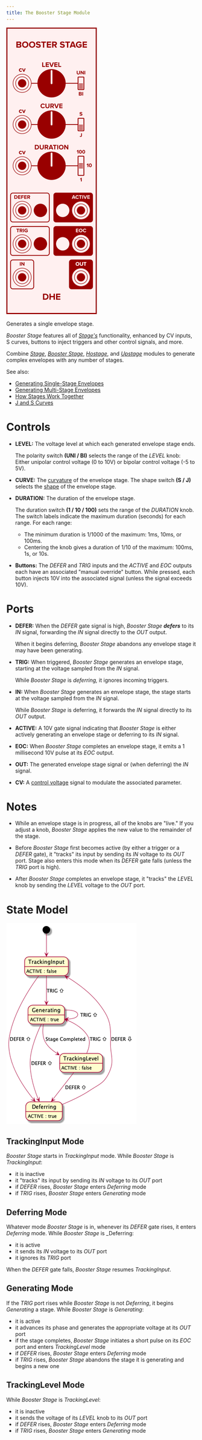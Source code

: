 ```yaml
---
title: The Booster Stage Module
---
```

<img class="faceplate" src="booster-stage.svg" alt="The Booster Stage Faceplate" />

Generates a single envelope stage.

_Booster Stage_ features all of
_[Stage's](/modules/stage/)_
functionality,
enhanced by
CV inputs,
S curves,
buttons to inject triggers and other control signals,
and more.

Combine
[_Stage_](/modules/stage/),
[_Booster Stage_](/modules/booster-stage/),
[_Hostage_](/modules/hostage/),
and [_Upstage_](/modules/upstage/)
modules
to generate complex envelopes
with any number of stages.

See also:

- [Generating Single-Stage Envelopes](/guides/generating-single-stage-envelopes/)
- [Generating Multi-Stage Envelopes](/guides/generating-multi-stage-envelopes/)
- [How Stages Work Together](/technical/how-stages-work-together)
- [J and S Curves](/technical/curves/)


# Controls

- **LEVEL:**
    The voltage level at which each generated envelope stage ends.

    The polarity switch **(UNI / BI)**
    selects the range of the _LEVEL_ knob:
    Either unipolar control voltage (0 to 10V)
    or bipolar control voltage (-5 to 5V).

- **CURVE:**
    The
    [curvature](/technical/curves/)
    of the envelope stage.
    The shape switch **(S / J)**
    selects the [shape](/technical/curves/)
    of the envelope stage.

- **DURATION:**
    The duration of the envelope stage.

    The duration switch **(1 / 10 / 100)**
    sets the range of the _DURATION_ knob.
    The switch labels
    indicate the maximum duration (seconds)
    for each range.
    For each range:
    - The minimum duration
        is 1/1000 of the maximum:
        1ms, 10ms, or 100ms.
    - Centering the knob gives a duration of
        1/10 of the maximum:
        100ms, 1s, or 10s.

- **Buttons:**
    The _DEFER_ and _TRIG_ inputs
    and the _ACTIVE_ and _EOC_ outputs
    each have an associated "manual override" button.
    While pressed,
    each button injects 10V into the associated signal
    (unless the signal exceeds 10V).

# Ports

- **DEFER:**
    When the _DEFER_ gate signal is high,
    _Booster Stage_ **_defers_** to its _IN_ signal,
    forwarding the _IN_ signal
    directly to the _OUT_ output.

    When it begins deferring,
     _Booster Stage_ abandons any envelope stage
    it may have been generating.

- **TRIG:**
    When triggered,
    _Booster Stage_ generates an envelope stage,
    starting at the voltage sampled from the _IN_ signal.

    While _Booster Stage_ is _deferring,_
    it ignores incoming triggers.

- **IN:**
    When _Booster Stage_ generates an envelope stage,
    the stage starts
    at the voltage sampled from the _IN_ signal.

    While _Booster Stage_ is deferring,
    it forwards the _IN_ signal directly to its _OUT_ output.

- **ACTIVE:**
    A 10V gate signal indicating that _Booster Stage_
    is either actively generating an envelope stage
    or deferring to its _IN_ signal.

- **EOC:**
    When _Booster Stage_ completes an envelope stage,
    it emits a 1 millisecond 10V pulse
    at its _EOC_ output.

- **OUT:**
    The generated envelope stage signal
    or (when deferring) the _IN_ signal.

- **CV:**
    A [control voltage](/technical/modulation/)
    signal to modulate the associated parameter.


# Notes

- While an envelope stage is in progress,
  all of the knobs are "live."
  If you adjust a knob,
  _Booster Stage_ applies the new value
  to the remainder of the stage.

- Before _Booster Stage_ first becomes active
  (by either a trigger or a _DEFER_ gate),
  it "tracks" its input
  by sending its _IN_ voltage to its _OUT_ port.
  Stage also enters this mode
  when its _DEFER_ gate falls (unless the _TRIG_ port is high). 

- After _Booster Stage_ completes an envelope stage,
  it "tracks" the _LEVEL_ knob
  by sending the _LEVEL_ voltage to the _OUT_ port.

# State Model

![Stage State Model](/modules/stage/stage-state-model.png)

## TrackingInput Mode
_Booster Stage_ starts in _TrackingInput_ mode.
While _Booster Stage_ is _TrackingInput_:
- it is inactive
- it "tracks" its input by sending its _IN_ voltage to its _OUT_ port
- if _DEFER_ rises, _Booster Stage_ enters _Deferring_ mode 
- if _TRIG_ rises, _Booster Stage_ enters _Generating_ mode

## Deferring Mode

Whatever mode _Booster Stage_ is in,
whenever its _DEFER_ gate rises,
it enters _Deferring_ mode.
While _Booster Stage_ is _Deferring:

- it is active
- it sends its _IN_ voltage to its _OUT_ port
- it ignores its _TRIG_ port

When the _DEFER_ gate falls,
_Booster Stage_ resumes _TrackingInput_.

## Generating Mode

If the _TRIG_ port rises
while _Booster Stage_ is not _Deferring_,
it begins _Generating_ a stage.
While _Booster Stage_ is _Generating_:

- it is active
- it advances its phase and generates the appropriate voltage at its _OUT_ port
- if the stage completes,
  _Booster Stage_ initiates a short pulse on its _EOC_ port
  and enters _TrackingLevel_ mode
- if _DEFER_ rises, _Booster Stage_ enters _Deferring_ mode 
- if _TRIG_ rises, _Booster Stage_ abandons the stage it is generating and begins a new one


## TrackingLevel Mode

While _Booster Stage_ is _TrackingLevel_:

- it is inactive
- it sends the voltage of its _LEVEL_ knob to its _OUT_ port
- if _DEFER_ rises, _Booster Stage_ enters _Deferring_ mode 
- if _TRIG_ rises, _Booster Stage_ enters _Generating_ mode
